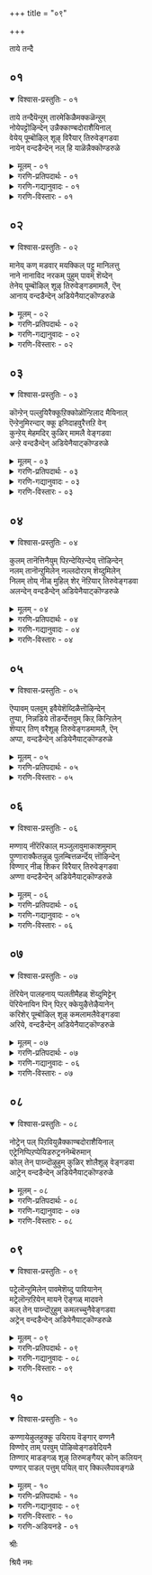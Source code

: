+++
title = "०९"

+++

ताये तन्दै

## ०१

<details open><summary>विश्वास-प्रस्तुतिः - ०१</summary>

ताये तन्दैयॆन्ऱुम् तारमेकिळैमक्कळॆन्ऱुम्  
नोयेपट्टॊऴिन्देन् उन्नैक्काण्बदोराशैयिनाल्  
वेयेय् पूम्बॊऴिल् शूऴ् विरैयार् तिरुवेङ्गडवा  
नायेन् वन्दडैन्देन् नल् हि याळॆन्नैक्कॊण्डरुळे
</details>

<details><summary>मूलम् - ०१</summary>

ताये तन्दैयॆन्ऱुम् तारमेकिळैमक्कळॆन्ऱुम्  
नोयेपट्टॊऴिन्देन् उन्नैक्काण्बदोराशैयिनाल्  
वेयेय् पूम्बॊऴिल् शूऴ् विरैयार् तिरुवेङ्गडवा  
नायेन् वन्दडैन्देन् नल् हि याळॆन्नैक्कॊण्डरुळे
</details>

<details><summary>गरणि-प्रतिपदार्थः - ०१</summary>

ताये=ताये, तन्दै=तन्दॆये, ऎन्ऱुम्=ऎन्तलू, तारमे=हॆण्डतिये, किळै=बन्धुगळे, मक्कळ्=मक्कळे, ऎन्ऱुम्=ऎन्दू, नोये पट्टु=सङ्कटवन्ननुभविसि, ऒऴिन्देन्=कुन्दि होदॆ, उन्नै=निन्नन्नु, काण्बदु=नोडुवुदु ऎम्ब, ओर् आशैयिनाल्=ऒन्दु आशॆयिन्द, वेय् एय्=बिदिरु मॆळॆगळिन्दलू, पू पॊऴिल्=हूदोटगळिन्दलू, शूऴ्=सुत्तुवरिदु, विरै आर्=परिमळदिन्द तुम्बिरुव, तिरुवेङ्गडवा=तिरुवॆङ्कटगिरियल्लि नॆलसिरुववने, नायेन्-नीचनाद नानु, वन्दु=बन्दु, अडैन्देन्=सेरिद्देनॆ, ऎन्नै=नन्नन्नु, नल् हि=कृपॆमाडि, आळ् कॊण्डु=सेवकनन्नागि स्वीकरिसि, अरुळे=अनुग्रहिसु.
</details>

<details><summary>गरणि-गद्यानुवादः - ०१</summary>

तायि,तन्दॆ ऎन्तलू हॆण्डति मक्कळु बन्धुबळग ऎन्तलू बहळवागि सङ्कटवन्ननुभविसि कुन्दि होदॆ. निन्नन्नु काणुवुदॆम्ब ऒन्दु आशॆयिन्द बिदिरु मॆळॆगळिन्दलू हूदोटगळिन्दलू सुत्तुवरिदिरुव परिमळदिन्द तुम्बिरुव तिरुवॆङ्कटगिरियल्लि नॆलसिरुववने, नीचनाद नानु बन्दु सेरिद्देनॆ. कृपॆमाडि नन्नन्नु सेवकन्नागि स्वीकरिसि अनुग्रहिसु.\(१\)
</details>

<details><summary>गरणि-विस्तारः - ०१</summary>

हिन्दिन तिरुमॊऴियल्लि आऴ्वाररु तम्म मनस्सिगॆ उपदेशवित्तरु. तिरुवॆङ्कटगिरियल्लि नॆलसिरुव सर्वेश्वरन बळिसारबेकॆन्दू, अवनन्नु कण्तुम्ब काणबेकॆन्दू अवन कृपॆगॆ पात्रनागबेकॆन्दू मनस्सन्नु ऒत्तायपडिसिदरु. तिरुमलॆय स्वामियन्नु कीर्तिसि हाडिदरु. हीगॆ अवरु तम्म मनस्सन्नु ऒलिसिकॊण्डद्दु. ईग अवरु स्वामिय सन्निधियन्नुसेरिद्दारॆ. अवन सम्मुखदल्लि निन्तु अरिकॆ माडिकॊळ्ळुत्तिद्दारॆ.

आऴ्वाररु हेळुत्तारॆ-” भगवन्त, मनुष्यरल्लि तायि,तन्दॆ हॆण्डति मक्कळु बन्धुबळग हीगॆल्ला सम्बन्धगळन्नु इदुवरॆगॆ बॆळॆसिकॊण्डु होदॆ. अवर नडुवॆ कूडिकॊण्डु, अवर आगुहोगुगगळल्लि सेरिकॊण्डु नन्न सांसारिक जीवनवन्नु हॆच्चिसिकॊण्डॆ. इदरिन्द ननगॆ कष्टगळु हॆच्चिदवु. सङ्कटगळु वॄद्धिगॊण्डवु. अवुगळ बाधॆयन्नु तीव्रवागि अनुभविसिदॆ. क्रूरियादॆ. दारि काय्दॆ. कळ्ळनादॆ. दरोडॆ नडसिदॆ. प्राणिहिंसॆ माडिदॆ. दुष्टनागि, नीच

वृत्तियन्नु हिडिदु, कडुपापियागि इदुवरॆगॆ नन्न बाळन्नु सागिसिदॆ. हेगो निन्न प्रभावदिन्दले ननगॆ निन्न कडॆय मनस्सायितु. नन्न इदुवरॆगिन जीवनदल्लि जुगुप्सॆ तोरिबन्तु. निन्नन्नु हुडुकिकॊण्डु निन्न बळिगॆ बन्दु सेरिद्देनॆ. नानु नीचनु. निर्गतिकनु. अनाथनु. परमपापि. नीनादरो महामहिमनु. कृपासागर. नन्न अपराधगळन्नॆल्ल कडॆगणिसि, कृपॆमाडि नन्नन्नु निन्न सेवकनन्नागि स्वीकरिसि, नन्नन्नु अनुग्रहिसु.
</details>

## ०२

<details open><summary>विश्वास-प्रस्तुतिः - ०२</summary>

मानेय् कण् मडवार् मयक्किल् पट्टु मानिलत्तु  
नाने नानाविद नरकम् पुहुम् पावम् शॆय्देन्  
तेनेय् पूम्बॊऴिल् शूऴ् तिरुवेङ्गडमामलै, ऎन्  
आनाय् वन्दडैन्देन् अडियेनैयाट्कॊण्डरुळे
</details>

<details><summary>मूलम् - ०२</summary>

मानेय् कण् मडवार् मयक्किल् पट्टु मानिलत्तु  
नाने नानाविद नरकम् पुहुम् पावम् शॆय्देन्  
तेनेय् पूम्बॊऴिल् शूऴ् तिरुवेङ्गडमामलै, ऎन्  
आनाय् वन्दडैन्देन् अडियेनैयाट्कॊण्डरुळे
</details>

<details><summary>गरणि-प्रतिपदार्थः - ०२</summary>

मान् एय् कण्=जिङ्कॆगळ कण्णुगळिगॆ समनाद, मडवार्=हॆङ्गसर, मयक्किल् पट्टु=सम्मोहनदल्लि सिक्किबिद्दु, मा निलत्तु=विशालवाद भूमण्डलदल्लि, नाने=नानागिये, नाना विदनरकम् पुहुम्=बगॆबगॆय नरकगळन्नु हॊगिसुवन्थ, पावम्=पापगळन्नु, शॆय्देन्=माडिदॆ, तेन् एय्=दुम्बिगळु सन्धिसुव, पूपॊऴिल् शूऴ्=हूदोटगळिन्द सुत्तुवरिदिरुव, तिरुवेङ्गडम् मा मलै=सुप्रसिद्धवाद तिरुवॆङ्कटगिरियल्लि नॆलसिरुव, ऎन् आनाय्=नन्न अगलिकॆयिल्लदवने, वन्दु अडैन्देन्=बन्दु सेरिद्देनॆ, अडियेनै=पादसेवकनन्नु, आट्कॊण्डु=सेवॆगॆ स्वीकरिसि, अरुळे=अनुग्रहिसु.
</details>

<details><summary>गरणि-गद्यानुवादः - ०२</summary>

जिङ्कॆय कण्णुगळिगॆ समनाद\(कण्णुळ्ळ\) हॆङ्गसर सम्मोहनदल्लि सिक्किबिद्दु विशालवाद ई भूमण्डलदल्लि नानागिये बगॆबगॆय नरकगळन्नु हॊगिसुवन्थ पापगळन्नु माडिदॆ. दुम्बिगळु मुसुरुव हूदोटगळिन्द सुत्तुवरिदिरुव सुप्रसिद्धवाद तिरुवॆङ्कटगिरियल्लि नॆलसिरुव नन्न अगलिकॆयिल्लदवने,बन्दु निन्नन्नु सेरिद्देनॆ. पादसेवकनन्नु सेवॆगॆ स्वीकरिसि अनुग्रहिसु.\(२\)
</details>

<details><summary>गरणि-विस्तारः - ०२</summary>

आऴ्वाररु अरिकॆ माडिकॊळ्ळुत्तारॆ- भगवन्त-जिङ्कॆय कण्णुगळ हागॆ बॊगसॆ कण्णुगळ हॆङ्गसर चञ्चलवाद कुडिगण्णिन नोटदिन्द आकर्षितनादॆ. अवर सम्मोहकवाद बलॆयल्लि सिक्किबिद्दॆ. अवरन्नु ऎडॆबिडदॆ हिम्बालिसिदॆ. ई विशालवाद भूमण्डलदल्लि विधविधवाद नरकगळन्नु हॊगिसुवन्थ पापगळन्नॆल्ल माडिदॆ. हीगॆ, नानु कडुपापियादॆ. निन्निन्द दूरवादॆ. निन्न कृपाकटाक्षदिन्दले नानीग निन्न बळिगॆ बन्दिद्देनॆ. नीनु नन्नल्लिये नॆलसिरतक्कवनु. नन्नन्नु ऎन्दॆन्दिगू अगलदवनु. नन्नन्नु निन्न पादसेवकनन्नागि स्वीकरिसु. नानु निन्नल्लि बहळ विनीतनागि प्रार्थिसुत्तिद्देनॆ. स्वामी, नन्नन्नु अनुग्रहिसु.

आऴ्वाररु भगवन्तनन्नु “आनाय्” ऎन्दु सम्बोधिसिद्दारॆ. “आनाय्”ऎन्दरॆ अमित, असङ्ख्यात, अविनाशि,अगलिकॆयल्लदवनु. ऎन्दॆल्ल आगुत्तदॆ. भगवन्तनिगॆ ई ऎल्ल अर्थगळू सल्लुत्तवॆयल्लवे?
</details>

## ०३

<details open><summary>विश्वास-प्रस्तुतिः - ०३</summary>

कॊन्ऱेन् पल्लुयिरैक्कूऱिक्कोळॊन्ऱिलाद मैयिनाल्  
ऎन्ऱेनुमिरन्दार् क्कू इनिदाहवुरैत्तऱि वेन्  
कुन्ऱेय् मेहमदिर् कुळिर् मामलै वेङ्गडवा  
अन्ऱे वन्दडैन्देन् अडियेनैयाट्कॊण्डरुळे
</details>

<details><summary>मूलम् - ०३</summary>

कॊन्ऱेन् पल्लुयिरैक्कूऱिक्कोळॊन्ऱिलाद मैयिनाल्  
ऎन्ऱेनुमिरन्दार् क्कू इनिदाहवुरैत्तऱि वेन्  
कुन्ऱेय् मेहमदिर् कुळिर् मामलै वेङ्गडवा  
अन्ऱे वन्दडैन्देन् अडियेनैयाट्कॊण्डरुळे
</details>

<details><summary>गरणि-प्रतिपदार्थः - ०३</summary>

कॊन्ऱेन्=कॊन्दिद्देनॆ, पल्=अनेक, उयिरै=प्राणिगळन्नु, कुऱक्कोळ्=उदात्त लक्ष्यवु, ऒन्ऱु=ऒन्दू, इलादमैयिनाल्=इल्लदॆ इरुवुदरिन्द, ऎन्ऱेनुम्=ऒन्दु सलवादरू, इरन्दार् क्कू=याचिसिदवरिगॆ, इनिदाह-हितवागि, उरैत्तु=हेळि, अऱिवेन्=अरियॆनु, कुन्ऱु=पर्वतक्कॆ, एय्=समनाद, मेहम्=मेघगळु, अदिर्=घर्जिसुव, कुळिर्=तम्पाद, मामलै=सुन्दरवाद पर्वतवाद, वेङ्गडवा=वॆङ्कटाचलपतिये, अन्ऱे=अन्दे\(हिन्दॆये\), वन्दु=बन्दु, अडैन्देन्=सेरिद्देनॆ, अडियेनै=पादसेवकनाद नन्नन्नु,आळ् कॊण्डु=सेवॆगॆ स्वीकरिसि, अरुळे-अनुग्रहिसु.
</details>

<details><summary>गरणि-गद्यानुवादः - ०३</summary>

अनेक प्राणिगळन्नु कॊन्दिद्देनॆ. उदात्त लक्ष्यवॊन्दू इल्लदॆ इरुवुदरिन्द ऒन्दु सलवादरू याचिसिदवरिगॆ हितवाद उत्तरवन्नु हेळि अरियॆनु. पर्वतक्कॆ समनाद मेघगळु घर्जिसुव, तम्पाद, सुन्दरवाद पर्वतदल्लि नॆलसिरुव वॆङ्कटाचलपतिये, अन्दे\(हिन्दॆये\) बन्दु निन्नन्नु सेरिद्देनॆ. पादसेवकनाद नन्नन्नु सेवॆगॆ स्वीकरिसि, अनुग्रहिसु.\(३\)
</details>

<details><summary>गरणि-विस्तारः - ०३</summary>

मनुष्यनु जीवनदल्लि साधिसबेकाद ध्येयगळन्नु “पुरुषार्थ”ऎन्नुत्तारॆ. पुरुषार्थगळु नाल्कु. अवुगळल्लि मॊदलु मूरु मनुष्यन इहलोकद बाळ्वॆगॆ अनुकूलवागुवन्थवु. इहजीवनदल्लि मनुष्यनु तनगागिये नडसबेकादवु “अर्थ” मत्तु “काम”ऎम्ब पुरुषार्थगळु. तन्न सुखसन्तोषगळिगागिये नडसुवुवु इवु. इहलोकदल्लि बाळुत्तिरुवागलू परहितवन्नु गमनदल्लिट्टुकॊण्डु नडसुवुदु “धर्म” ऎम्ब पुरुषार्थ. मनुष्यनु स्वार्थियागबारदॆन्दू, तन्न हागॆये ईलोकदल्लि बाळुव मानव कुलक्कॆ तन्न कैयल्लाद ऒत्तासॆयन्नु माडबेकॆम्बुदन्नु तिळिसुवुदे ई पुरुषार्थ. परहित साधनॆयिन्द मनुष्यन सुखसन्तोषगळु हॆच्चुवुवु. अल्लदॆ, अवनिगॆ पुण्यवन्नु गळिसिकॊडुवुवु. आद्दरिन्दले “धर्म”ऎम्बुदक्कॆ प्रथम पुरुषार्थ ऎम्ब आद्यतॆयन्नु कॊट्टिरुवुदु. मनुष्यनु तानु गळिसिद्दन्नु, तन्नल्लिरुवुदन्नु इतररॊडनॆ हञ्चिकॊण्डु \(इतररिगॆ कॊट्टु\)तानु उण्णबेकॆम्बुदे अल्लवे ऒन्दु उदात्तवाद ध्येय?

मनुष्यन अन्तिम पुरुषार्थवे “मोक्ष”ऎम्बुदु. मनुष्यनु तन्न इहलोकद जीवनदल्लि ऒळ्ळॆय कॆलसगळन्नु माडि, पुण्यवन्नु गळिसिकॊण्डु, जीवनवन्नु स्वच्छगॊळिसिकॊण्डु, भगवन्तन सान्निध्यवन्नु पडॆयुवुदक्कॆ माडबेकाद्दॆल्लवन्नू माडुत्ता, साधिसिकॊळ्ळुवुदे मोक्ष.

इदे बाळिन अन्तिमगुरि. आऴ्वाररु ई ध्येय साधनॆयल्लि एनुमाडिदरु ऎम्बुदन्नु अवरु ई पाशुरदल्लि हेळुत्तिद्दारॆ.

आऴ्वाररु भगवन्तनल्लि अरिकॆ माडिकॊळ्ळुत्तिद्दारॆ- भगवन्त, जीवन उत्तम लक्ष्यगळल्लि ऒन्दन्नू नानुतिळिदुकॊळ्ळलिल्ल. ऒळ्ळॆय कॆलसगळन्नु माडलिल्ल. याचिसिदवरिगॆ ऒन्दु ऒळ्ळॆय मातन्नादरू आडलिल्ल. लॆक्कविल्लदष्टु प्राणिगळन्नु कॊन्दॆ. अदेनु सुयोगवो नन्न मेलॆ निन्न कटाक्षवायितु. अन्दे, आ क्षणवे नानु निन्नल्लि शरणादॆ. आ क्षणवे नन्न मनस्सु निन्नल्लि कीलिसितु. प्रकृतिय रम्यवाद बॆट्टदल्लि नॆलसिरुव वॆङ्कटाचलपतिये, ईग नानु बन्दु निन्नन्नु सेरिद्देनॆ. निन्न पादसेवकनन्नागि नन्नन्नु स्वीकरिसि अनुग्रहिसु.

मॊदल पुरुषार्थद ऒन्दु कर्तव्यवाद “दान”वन्नु नीडुवुदु हागिरलि. “देहि”ऎन्दु बन्द आर्तनिगॆ ऒन्दु ऒळ्ळॆय मातन्नू हेळलिल्लवन्तॆ\!
</details>

## ०४

<details open><summary>विश्वास-प्रस्तुतिः - ०४</summary>

कुलम् तानॆत्तिनैयुम् पिऱन्देयिऱन्देय् त्तॊऴिन्देन्  
नलम् तानॊन्ऱुमिलेन् नल्लदोरऱम् शॆय्दुमिलेन्  
निलम् तोय् नीळ् मुहिल् शेर् नॆऱियार् तिरुवेङ्गडवा  
अलन्देन् वन्दडैन्देन् अडियेनैयाट्कॊण्डरुळे
</details>

<details><summary>मूलम् - ०४</summary>

कुलम् तानॆत्तिनैयुम् पिऱन्देयिऱन्देय् त्तॊऴिन्देन्  
नलम् तानॊन्ऱुमिलेन् नल्लदोरऱम् शॆय्दुमिलेन्  
निलम् तोय् नीळ् मुहिल् शेर् नॆऱियार् तिरुवेङ्गडवा  
अलन्देन् वन्दडैन्देन् अडियेनैयाट्कॊण्डरुळे
</details>

<details><summary>गरणि-प्रतिपदार्थः - ०४</summary>

कुलम् तान्=कुलवॆम्बुदन्नु, ऎत्तिनैयुम्=ऎष्टॆष्टन्नो, पिऱन्देन्=हुट्टिदॆ, इऱन्देन्=मडिदॆ, ऎय् त्तु=बेसत्तु, ऒऴिन्देन्=हाळादॆ, नलम् तान्=ऒळ्ळॆयदॆम्बुदु, ऒन्ऱुम्=स्वल्पवू\(ऒन्दादरू\), इलेन्=इल्लदवनागिद्देनॆ, नल्लदु=ऒळ्ळ्यॆअदाद, ओर्=ऒन्दु, अऱम्=धर्मवन्नागलि, शॆय्दुम् इलेन्=नानु माडियू इल्ल, निलम्=नॆलवन्नु, तोय्=नॆनॆसुव, नीळ् मुहिल्=विस्तारवाद\(दॊड्ड\) मुगिलु, शेर्=तिरुगाडुवन्थ, नॆऱि=ऒळ्ळॆय मार्गगळिन्द, आर्=तुम्बिद, तिरुवेङ्गडवा=तिरुवॆङ्कटगिरियल्लि नॆलसिरुववने, अलन्देन्=सङ्कटपट्टॆ, वन्दु=बन्दु, अडैन्देन्=सेरिद्देनॆ, अडियेनै=पादसेवकनाद नन्नन्नु,आळ् कॊण्डु=सेवॆगॆ स्वीकरिसि, अरुळे-अनुग्रहिसु.
</details>

<details><summary>गरणि-गद्यानुवादः - ०४</summary>

ऎष्टॆष्टो कुलगळल्लि हुट्टिदॆ, मडिदॆ,बेसत्तॆ, हाळादॆ. ऒळ्ळॆयदु ऎम्बुदन्नु स्वल्पवादरू इल्लदवनागिद्देनॆ. ऒळ्ळॆय धर्मवन्नु ऒन्दन्नादरू नानु माडिदवनल्ल. भूमियन्नु तॊयिसुव दॊड्ड मुगिलु तिरुगाडुवन्थ ऒळ्ळॆय मार्गगळिन्द तुम्बिरुव तिरुवॆङ्कटगिरियल्लि नॆलसिरुववने, नानु बहळ सङ्कटपट्टिद्देनॆ. ईग बन्दु निन्न बळिसेरिद्देनॆ. पादसेवकनाद नन्नन्नु निन्न सेवॆगॆ स्वीकरिसि, अनुग्रहिसु.\(४\)
</details>

<details><summary>गरणि-विस्तारः - ०४</summary>

कर्मवशदिन्द आत्मनु देहसम्बन्धवन्नु पडॆयुवुदु. इन्द्रियगळिगॆ वशनागि, विकारगॊण्डु पापगळन्नाचरिसि, हुट्टुसावुगळ सुळियल्लि सिक्किबीळुवुदु. लॆक्कविल्लदष्टु जन्मगळन्नॆत्तुवुदु. ऒन्दॊन्दरल्लियू पापगळन्नु

माडुवुदु, हीगॆ, मितियिल्लद कष्ट,दुःख,सङ्कटगळिगॆ ऒळगागुवुदु. इदे संसारद तॊळलाट. ई दुःखसागरदिन्द पारागुवुदक्कॆ ऒन्दे मार्ग. भगवन्तनल्लि अनन्यवागि शरणागि. अवनन्नु ऎडॆबिडदॆ भजिसि पूजिसुवुदु. अवन कृपाश्रयक्कागि हातॊरॆयुवुदु. अवन अनुग्रहक्कॆ पात्रनादनॆन्दरॆ, मनुष्यनिगॆ पुनर्जन्मद सङ्कोलॆयु कडिदुहोगुवुदु. अवनु अमरनागि भगवन्तन नित्यकिङ्करनागुवनु.

आऴ्वाररु भगवन्तनल्लि अरिकॆ माडिकॊळ्ळुत्तिद्दारॆ- भगवन्त, ननगॆ जन्मगळु ऎष्टॆष्ट्ओ कळॆदुहोदवु. आ जन्मगळल्लि ऎष्टॆष्टो कुलगळु कळॆदवु. हुट्टिद बळिक सावु;मत्तॆ इन्नॊन्दु हुट्टु, मत्तॆ सावु. हीगॆ लॆक्कविल्लदष्टु हुट्टुसावुगळु आगिहोदवु. आ हुट्टुसावुगळ नडुवण इहलोकद जीवनदल्लि हेळतीरदष्टु कष्टगळु, दुःखगळु, सङ्कटगळु ऒदगिबन्दवु. ऒन्दॊन्दु जीवनदल्लू नानारीतिय कष्टगळन्नु दुःखगळन्नु सङ्कटगळन्नु अनुभविसि अनुभविसि बळलि बसवळिदु बेसत्तॆ. इष्टु जन्मगळन्नु ऎत्तिदॆनल्ल-अवुगळल्लि ऒन्दरल्लादरू “ऒळ्ळॆयदु”ऎम्बुदिल्ल. स्वल्पवादरू धर्मसम्मतवाद, नीतिपूर्णवाद ऒळ्ळॆयदॆम्ब कॆलसवन्नु माडलिल्ल. स्वार्थपूर्णवाद, क्रूरतनदिन्द कूडिद, दुष्तजीवन नन्नदु\!

भगवन्त, दॊड्डदॊड्ड कार्मुगिलुगळु नीरन्नु तुम्बिकॊण्डु बन्दु तिरुवॆङ्कटगिरिय मेलॆ मळॆयन्नु सुरिसुत्ता धाराळवागि सञ्चरिसुत्ता उत्तमवाद दारियन्नु माडिकॊट्टिवॆ. अवुगळ निर्मल सेवॆयन्नु स्वीकरिसुत्ता अल्लि नॆलसिद्दी. पुनर्जन्मगळ काटदिन्द बहळ सङ्कटपट्टु आयासगॊण्डिरुव नानु, निन्न दयॆयिन्द निन्नन्नु बन्दु सेरिद्देनॆ. नन्नन्नू निन्न सेवॆगॆ स्वीकरिसि, अनुग्रहिसु.
</details>

## ०५

<details open><summary>विश्वास-प्रस्तुतिः - ०५</summary>

ऎप्पावम् पलवुम् इवैयेशॆय्दिळैत्तॊऴिन्देन्  
तुप्पा, निन्नडिये तॊडर्न्देत्तवुम् किऱ् किन्ऱिलेन्  
शॆप्पार् तिण् वरैशूऴ् तिरुवेङ्गडमामलै, ऎन्  
अप्पा, वन्दडैन्देन् अडियेनैयाट्कॊण्डरुळे
</details>

<details><summary>मूलम् - ०५</summary>

ऎप्पावम् पलवुम् इवैयेशॆय्दिळैत्तॊऴिन्देन्  
तुप्पा, निन्नडिये तॊडर्न्देत्तवुम् किऱ् किन्ऱिलेन्  
शॆप्पार् तिण् वरैशूऴ् तिरुवेङ्गडमामलै, ऎन्  
अप्पा, वन्दडैन्देन् अडियेनैयाट्कॊण्डरुळे
</details>

<details><summary>गरणि-प्रतिपदार्थः - ०५</summary>

ऎप्पावम् पलवुम् इवैये=याव यावुदो रीतिय हलवारु पापगळन्ने, शॆय्दु=माडि, इळैत्तु=बसवळिदु, ऒऴन्देन्=हाळादॆ, तुप्पा=सर्वशक्तने, निन्नडिये=निन्न पादगळन्ने, तॊडर्न्दु=हुडुकुत्ता, एत्तवुम्=स्तुतिसुत्ता, किऱ् किन्ऱिलेन्=बलहीननागिद्देनॆ,शॆप्पु=मातिनिन्द, आर्=तुम्बिरुव, तिण्=बलवाद, वरै=बॆट्टगळिन्द, शूऴ्=सुत्तुवरिदिरुव, तिरुवेङ्गडम् मा मलै=तिरुवॆङ्कटगिरियॆम्ब महापर्वतदल्लि नॆलसिरुव, ऎन् अप्पा=नन्न तन्दॆये, वन्दु=बन्दु, अडैन्देन्=सेरिद्देनॆ, अडियेनै=पादसेवकनाद नन्नन्नु,आळ् कॊण्डु=सेवॆगॆ स्वीकरिसि, अरुळे-अनुग्रहिसु.
</details>

<details><summary>गरणि-विस्तारः - ०५</summary>

यावयावुदो हलवारु पापगळन्नु माडि बसवळिदु हाळादॆ. सर्वशक्तने

निन्नडिगळन्नु हुडुकुत्ता स्तुतिसुत्ता शक्तियिल्लदवनादॆ. मातिनिन्द तुम्बिरुव बलवाद बॆट्टगळिन्द सुत्तुवरिदिरुव तिरुवॆङ्कटगिरि ऎम्ब महापर्वतदल्लि नॆलसिरुव नन्न तन्दॆये, बन्दु सेरिद्देनॆ. निन्न सेवॆगॆ नन्नन्नु स्वीकरिसि, अनुग्रहिसु.\(५\)

ई पाशुरदल्लि आऴ्वाररु भगवन्तनन्नु “सर्वशक्तने”ऎन्दू “नन्न तन्दॆये”ऎन्दू सम्बोधिसिद्दारॆ. महापापियागि अवरु भगवन्तन अडिगळन्नु आश्रयिसुत्तिद्दारॆ. आश्रयिसिद भक्तन सङ्कटगळन्नु नीगुसुवुदक्कू, अवन पापगळन्नॆल्ला ध्वंस माडुवुदक्कू अवनॊब्बने समर्थ. भक्तन पापगळन्नु हरिसि, अवनन्नु परिशुद्धगॊळिसि, पुनर्जन्मविल्लदन्तॆ अनुग्रहिसुव सामर्थ्य अवनॊब्बनदे. आद्दरिन्दले भगवन्तनु सर्वशक्त\! अवनु वात्सल्यजलधि”. भक्तनु ऎष्टे पापियादरू ऎष्टे दुष्टनादरू, अवनन्नु पुत्रवात्सल्यदिन्द उद्धरिसि अवनिगॆ अमरत्ववन्नु करिणिसुवनु. आद्दरिन्दले भगवन्तनन्नु “नन्न तन्दॆये”ऎन्दिरुवुदु.
</details>

## ०६

<details open><summary>विश्वास-प्रस्तुतिः - ०६</summary>

मण्णाय् नीरॆरिकाल् मञ्जुलावुमाकाशमुमाम्  
पुण्णाराक्कैतन्नुळ् पुलम्बित्तळर्न्दॆय् त्तॊऴिन्देन्  
विण्णार् नीळ् शिकर विरैयार् तिरुवेङ्गडवा  
अण्णा वन्दडैन्देन् अडियेनैयाट्कॊण्डरुळे
</details>

<details><summary>मूलम् - ०६</summary>

मण्णाय् नीरॆरिकाल् मञ्जुलावुमाकाशमुमाम्  
पुण्णाराक्कैतन्नुळ् पुलम्बित्तळर्न्दॆय् त्तॊऴिन्देन्  
विण्णार् नीळ् शिकर विरैयार् तिरुवेङ्गडवा  
अण्णा वन्दडैन्देन् अडियेनैयाट्कॊण्डरुळे
</details>

<details><summary>गरणि-प्रतिपदार्थः - ०६</summary>

मण् आय्=मण्णू आगि, नीर् ऎरि काल्=नीरु,अग्नि.वायु\(आगि\) मञ्जु उलावुम्=मोडगळु विहरिसुव,आकाशमुम्=आकाशवू आगि, आम्=\(ऎल्लवू सेरि\) आगिरुव, पुण्=हुण्णुगळिन्द तुम्बिरुव, आक्कै तन्नुळ्=शरीरदल्लि, पुलम्बि=हलुबि, तळर्न्दु=शक्तिगुन्दि, ऎय् त्तु=सङ्कटपट्टु, ऒऴिन्देन्=हाळादॆ, विण्=आकाशवन्नु, आर्=आवरिसिद, नीळ्=ऎत्तरवाद, शिकरम्=शिखरवन्नुळ्ळ, विरै आर्=परिमळ तुम्बिरुव, तिरुवेङ्गडवा=तिरुवॆङ्कटगिरियल्लि नॆलसिरुववने, अण्णा=स्वामिये, वन्दु=बन्दु, अडैन्देन्=सेरिद्देनॆ, अडियेनै=पादसेवकनाद नन्नन्नु,आळ् कॊण्डु=सेवॆगॆ स्वीकरिसि, अरुळे-अनुग्रहिसु.
</details>

<details><summary>गरणि-गद्यानुवादः - ०५</summary>

मण्णु,नीरु,अग्नि,वायु मत्तु मोडगळु विहरिसुव अकाश. इवॆल्लवू आगिरुव हुण्णुगळिन्द तुम्बिरुव देहदल्लि\(बिद्दु\) हलुबि गोळाडि बलगुन्दि, सङ्कटपट्टु हाळादॆ. आकाशवन्नु मुट्टुवन्थ ऎत्तरवाद शिखरवन्नुळ्ळ परिमळतुम्बिरुव तिरुवॆङ्कटगिरियल्लि नॆलसिरुववने, स्वामिये, बन्दु सेरिद्देनॆ. पादसेवकनन्नु सेवॆगॆ कैगॊण्डु अनुग्रहिसु.\(६\)
</details>

<details><summary>गरणि-विस्तारः - ०६</summary>

नॆल,नीरु,गाळि,बॆङ्कि,बानु- इवु पञ्चभूतगळु. पञ्चभूतगळिन्द आदद्दु देह. कर्मवशदिन्द आत्मनु देहदल्लि सेरिकॊण्डु, बन्धनक्कॊळगागि अल्लि देहसम्बन्धवाद बाधॆगळन्नॆल्ला तन्नदॆम्बन्तॆ अनुभविसुत्ता, हलुबुत्ता, गोळाडुत्ता, अशक्तनागि, असहायकनागि सङ्कटपट्टु नरळुत्तानॆ. देहसम्बन्धविरुववरॆगॆ ऎल्ल दैहिक सङ्कटगळन्नू अनुभविसबेकादद्दे. ई

सङ्कटदिन्द पारागलेबेकु.भगवन्तन आश्रयक्कागि यत्निसि, भगवन्तन पादसेवॆय अनुग्रहवन्नु पडॆयुवुदरिन्द मनुष्यनु कृतकृत्यनागुत्तानॆ. ऎल्ल बगॆय सङ्कटगळिन्दलू मुक्तनागुत्तानॆ. आऴ्वाररु भगवन्तनल्लि बेडुवुदू इदन्ने.
</details>

## ०७

<details open><summary>विश्वास-प्रस्तुतिः - ०७</summary>

तॆरियेन् पालहनाय् प्पलतीमैहळ् शॆय्दुमिट्टेन्  
पॆरियेनायिन पिन् पिऱर् क्केयुऴैत्तेऴैयानेन्  
करिशेर् पूम्बॊऴिल् शूऴ् कमलामलैवेङ्गडवा  
अरिये, वन्दडैन्देन् अडियेनैयाट्कॊण्डरुळे
</details>

<details><summary>मूलम् - ०७</summary>

तॆरियेन् पालहनाय् प्पलतीमैहळ् शॆय्दुमिट्टेन्  
पॆरियेनायिन पिन् पिऱर् क्केयुऴैत्तेऴैयानेन्  
करिशेर् पूम्बॊऴिल् शूऴ् कमलामलैवेङ्गडवा  
अरिये, वन्दडैन्देन् अडियेनैयाट्कॊण्डरुळे
</details>

<details><summary>गरणि-प्रतिपदार्थः - ०७</summary>

पालहन् आय्=चिक्कवयस्सिनल्लि, तॆरियेन्=तिळिविल्लदवनु नानु, पल=अनेक, तीमैहळ्=कॆट्टकॆलसगळनु, शॆय्दुम् इट्टेन्=माडि मुगिसिदॆ, पॆरियेन् आयिन पिन्=दॊड्डवनाद बळिक, पिऱर् क्के=बेरॆयवरिगॆ, उऴैत्तेन्=ऊळिग माडिदॆ, एऴै=दरिद्रनु, आनेन्=आदॆ, करिशेर्=आनॆगळु कूडिवासिसुव\(सेरिरुव\), पूपॊऴिल्=हूतोटगळिन्द, शूऴ्=सुत्तुवरिद, कनम् मामलै=दॊड्डदाद सुन्दरवाद बॆट्टवाद, तिरुवेङ्गडवा=तिरुवॆङ्कटगिरियल्लि नॆलसिरुववने, अरिये=हरिये, वन्दु=बन्दु, अडैन्देन्=सेरिद्देनॆ, अडियेनै=पादसेवकनाद नन्नन्नु,आळ् कॊण्डु=सेवॆगॆ स्वीकरिसि, अरुळे-अनुग्रहिसु.
</details>

<details><summary>गरणि-गद्यानुवादः - ०६</summary>

चिक्कवयस्सिनल्लि तिळिविल्लदवनागि नानु नाना कॆट्टकॆलसगळन्नु माडिमुगिसिदॆ. दॊड्डवनाद बळिक बेरॆयवरिगॆ ऊळिग नडसिदॆ. दरिद्रनादॆ. आनॆगळु सेरुवन्थ हूदोटगळिन्द सुत्तुवरिद बलुदॊड्ड सुन्दरवाद तिरुवॆङ्कटगिरियल्लि नॆलसिरुववने, हरिये बन्दु सेरिद्देनॆ. पादसेवकनाद नन्नन्नु निन्न सेवॆगॆ स्वीकरिसि अनुग्रहिसु.\(७\)
</details>

<details><summary>गरणि-विस्तारः - ०७</summary>

सत्यस्वरूपनाद भगवन्तनल्लि सत्यवन्नु मरॆमाचुवुदक्कॆ आदीते? आऴ्वाररु तम्म इदुवरॆगिन जीवनवॆन्थाद्दु ऎम्बुदन्नु भगवन्तनल्लि यथावत्तागि अरिकॆमाडिकॊळ्ळुत्तिद्दारॆ-

आऴ्वाररु हेळुत्तारॆ- भगवन्त, नानु चिक्कवयस्सिनल्लि स्वल्पवू बुद्धियिल्लदवनागिद्दॆ. प्रबलवाद इन्द्रियगळिगॆ आळागिबिट्टॆ. अवुगळन्नु अनुसरिसि नानाबगॆय कॆट्टकॆलसगळन्नु माडिदॆ. दुष्टनू दुर्मार्गियू आदॆ. ऒळ्ळॆयदु कॆट्टद्दु ऎम्बुदर विवेचनॆयिल्लदे नन्न दुर्नडतॆगॆ कारण. इन्नु दॊड्डवनाद बळिक नानु परिपूर्णवागि विषयासक्तनादॆ. इतररिगॆ ऊळिगदवनादॆ. अवरन्नु तणिसुवुदे नन्न मुख्यकॆलसवायितु. अदक्कागि दुडिदुदुडिदु बेसत्तॆ. दैहिकवागियू मानसिकवागियू नानु दरिद्रनादॆ.

निर्गतिकनादॆ. निन्न वात्सल्यद, निन्न कारुण्यद, निन्न औदार्यद विषयवन्नु तिळियलु ननगॆ अवकाशवे बरलिल्ल. इदु नन्न इदुवरॆगिन जीवन. हेगो निन्न कृपाकटाक्ष नन्न मेलॆ उण्टायितु. अदर बलदिन्द नानु ईग नीनु नॆलसिरुव दिव्यसुन्दरवाद तिरुवॆङ्कटगिरियन्नु बन्दु सेरिद्देनॆ. हरिये, निन्न सेवॆगॆ नन्नन्नु ऒप्पि, स्वीकरिसि, अनुग्रहिसु.

“आनॆगळु सेरुवन्थ, तिरुवॆङ्कटगिरि इत्यादि”- ऒप्पुवन्थ विवरणॆगळिगॆ योग्यवागिरुव वर्णनॆ इदु ऎन्निसुत्तदॆ.अदु दॊड्डबॆट्ट. अदर सुत्तलू बॆट्टगळु,कणिवॆगळु. अल्लॆल्ला ऒत्तागि बॆळॆदिरुव रम्यवाद काडु. आद्दरिन्द आनॆगळु सेरुवुदक्कू वासिसुवुदक्कू ऎष्टु ऒळ्ळॆय स्थळ\!

आऴ्वाररु तिरुवॆङ्कटगिरियल्लि नॆलसिरुव स्वामियन्नु “हरिये”ऎन्दिद्दारॆ. तम्म हागॆये कष्टक्कॆसिक्किबिद्द आनॆयॊन्दु “स्वामी, कापाडु”ऎन्दु भगवन्तनल्लि शरणु हॊक्काग अदन्नु कापाडलु बन्द “श्रीहरि”य नॆनपो? अथवा आनॆगळिरुव काडिनल्लि “हरि”ऎन्दरॆ सिंहगळू इरबेकल्ला ऎन्दो? अथवा सर्वव्यापियाद “हरि”गॆ ऎल्लवू रम्यवे\! अवनु भक्तरिगॆ आश्रयनागि इरतक्कवनल्लवे?
</details>

## ०८

<details open><summary>विश्वास-प्रस्तुतिः - ०८</summary>

नोट्रेन् पल् पिऱवियुन्नैक्काण्बदोराशैयिनाल्  
एट्रेनिप्पिऱप्पेयिडरुट्रननॆम्बॆरुमान्  
कोल् तेन् पाय्न्दॊऴुहुम् कुळिर् शोलैशूऴ् वेङ्गडवा  
आट्रेन् वन्दडैन्देन् अडियेनैयाट्कॊण्डरुळे
</details>

<details><summary>मूलम् - ०८</summary>

नोट्रेन् पल् पिऱवियुन्नैक्काण्बदोराशैयिनाल्  
एट्रेनिप्पिऱप्पेयिडरुट्रननॆम्बॆरुमान्  
कोल् तेन् पाय्न्दॊऴुहुम् कुळिर् शोलैशूऴ् वेङ्गडवा  
आट्रेन् वन्दडैन्देन् अडियेनैयाट्कॊण्डरुळे
</details>

<details><summary>गरणि-प्रतिपदार्थः - ०८</summary>

नोट्रेन्=व्रतवन्नु हिडिदॆनु, पल् पिऱवि=अनेक जन्मगळल्लि, उन्नै=निन्नन्नु, काण्बदु=काणुवुदु ऎम्ब, ओर् आशैयिनाल्=ऒन्दु आशॆयिन्द, एट्रेन्=\(अनुकूलवन्नु\)पडॆदॆनु, इप्पिऱप्पे=ई जन्मदल्लिये, इडर् उट्रवन्=अतिशयवागि सङ्कटपडुत्तिद्देनॆ, ऎम्बॆरुमान्=नम्म स्वामिये, कोल्=मरगळ कॊम्बॆगळिन्द, तेन्=जेनु, पाय्न्दु=हरिदु, ऒऴुहुम्=स्रविसुव, कुळिर्=तम्पाद, शोलै=तोपुगळिन्द, शूऴ्=सुत्तुवरिदिरुव, वेङ्गडवा=वॆङ्कटाचलवासिये, आट्रेन्=सहिसिकॊण्डिद्देनॆ, वन्दु=बन्दु, अडैन्देन्=सेरिद्देनॆ, अडियेनै=पादसेवकनाद नन्नन्नु,आळ् कॊण्डु=सेवॆगॆ स्वीकरिसि, अरुळे-अनुग्रहिसु.
</details>

<details><summary>गरणि-गद्यानुवादः - ०७</summary>

नम्म स्वामिये, वॆङ्कटाचलवासिये, निन्नन्नु काणुवुदु ऎम्ब ऒन्दु आशॆयिन्द हलवारु जन्मगळिन्दले व्रतवन्नु हिडिदॆनु. आ अनुकूलवन्नु ई जन्मदल्लिये पडॆदॆनु. अतिशयवाद सङ्कटवन्नु सहिसिकॊण्डु बन्दु निन्नन्नु सेरिद्देनॆ. मरगळ कॊम्बॆगळिन्द हरिदुबरुव जेनिनिन्द कूडिरुव तम्पाद तोपुगळिन्द सुत्तुवरिदिरुव वॆङ्कटाचलपतिये, निन्न पादसेवॆगॆ नन्नन्नु अङ्गीकरिसि निन्न पादसेवकनाद नन्नन्नु अनुग्रहिसु.\(८\)
</details>

<details><summary>गरणि-विस्तारः - ०८</summary>

“भगवन्तनन्नु काणबेकु” ऎम्बुदु जीवनिगॆ अवन मॊदल हुट्टिनिन्दले

बन्द बाध्यतॆ. अदन्नु जीवनु ऒन्दु व्रतवन्नागि हिडिदु साधिसिकॊळ्ळबेकु. अदेनु सुलभवादद्दॆन्दल्ल. अदन्नु साधिसिकॊळ्ळुवुदक्कॆ अदॆष्टु जन्मगळन्नु अवनु ऎत्तबेको? ऒन्दॊन्दु जन्मदल्लू अवनु कर्मवशनागि पुण्यपापगळन्नु माडुत्तले इरुत्तानॆ. इवुगळ फलवागि मरुजन्मगळु बरुत्तले इरुत्तवॆ. आदरॆ, मूलध्येयवाद भगवन्तनन्नु काणुवुदु ऎम्बुदन्नु जीवनु बिट्टुकॊडुवुदिल्ल. अनेकानेक जन्मगळन्नु पडॆदु, अवुगळल्लि ऒन्दॊन्दर कष्ट,सङ्कट,दुःखगळन्नु अनुभविसुत्ता बरुवाग, जीवनु हदगॊळ्ळुत्तानॆ. यावुदो ऒन्दु जन्मदल्लि भगवन्तन कृपाकटाक्षवुण्टागुवुदु. अदु निश्चयवागि ऒदगिबरुवुदु. अदु नडॆयितॆन्दरॆ, जीवनिगॆ भगवन्तनन्नू काणलेबेकॆम्ब हम्बल अतिशयवागुवुदु. अवनु आ दिसॆयल्ले कॆलस माडतॊडगुवनु. जन्मजन्मगळ सङ्कटगळन्नॆल्ला सहिसिकॊण्डु अदन्नु अवनु साधिसिकॊळ्ळुवनु.

आऴ्वाररिगॆ नडॆदद्दू हागॆये. अवरे हेळिकॊळ्ळुवन्तॆ अवरु पडॆद हिन्दिन जन्मगळॆष्टो? ई जन्मदल्लू अवरेनु अन्थ सत्कर्मिगळागिरलिल्ल\! आदरॆ, भाग्यविशेषदिन्द अवर पुण्यपरिपाकदिन्द अवरिगॆ भगवन्तन कृपॆयुण्टायितु. भगवन्तनन्नु अवरु “काणु”वन्तायितु\!

मॊदल हन्तवन्नु सेरिदबळिक, अल्लिये निन्तुबिडबहुदे? अदर मुन्दिन हन्तक्कॆ लक्ष्यवन्नु एरिसबेडवे? आऴ्वाररु ईग भगवन्तन पादसेवॆयन्नु अवर मुन्दिन गुरियन्नागि माडिकॊण्डिद्दारॆ. अदनु तमगॆ अनुग्रहिसबेकॆन्दु भगवन्तनल्लि बेडिकॊळ्ळुत्तिद्दारॆ. अदु दॊरकितॆन्दरॆ अवरु नित्यसुखिगळे\!
</details>

## ०९

<details open><summary>विश्वास-प्रस्तुतिः - ०९</summary>

पट्रेलॊन्ऱुमिलेन् पावमेशॆय्दु पावियानेन्  
मट्रेलॊन्ऱऱियेन् मायने ऎङ्गळ् मादवने  
कल् तेन् पाय्न्दॊऱुहुम् कमलच्चुनैवेङ्गडवा  
अट्रेन् वन्दडैन्देन् अडियेनैयाट्कॊण्डरुळे
</details>

<details><summary>मूलम् - ०९</summary>

पट्रेलॊन्ऱुमिलेन् पावमेशॆय्दु पावियानेन्  
मट्रेलॊन्ऱऱियेन् मायने ऎङ्गळ् मादवने  
कल् तेन् पाय्न्दॊऱुहुम् कमलच्चुनैवेङ्गडवा  
अट्रेन् वन्दडैन्देन् अडियेनैयाट्कॊण्डरुळे
</details>

<details><summary>गरणि-प्रतिपदार्थः - ०९</summary>

पट्रेल्=आश्रयवन्नु, ऒन्ऱुम्=यवॊन्दन्नू, इलेन्=इल्लदवनागिद्देनॆ, पावमे शॆय्दु=पापकार्यगळन्ने माडि, पावि आनेन्=पापि आगिद्देनॆ, मट्रेल्=बेरॆयदन्नु, ऒन्ऱु=यावॊन्दन्नू, अऱियेन्=अरियॆनु, मायने=आश्चर्यकारिये, ऎङ्गळ् मादवने=नम्म श्रीदेविय पतिये, कल् तेन्=बॆट्टद जेनु, पाय्न्दु=हरिदु, ऒऴुहुम्=स्रविसुव, कमलम् शुनै=कमलद पुष्करिणिगळ, वेङ्गडवा=वॆङ्कटगिरियल्लि वासिसुववने, अट्रेन्=एनू इल्लदवनादॆ, वन्दु=बन्दु, अडैन्देन्=सेरिद्देनॆ, अडियेनै=पादसेवकनाद नन्नन्नु,आळ् कॊण्डु=सेवॆगॆ स्वीकरिसि, अरुळे-अनुग्रहिसु.
</details>

<details><summary>गरणि-गद्यानुवादः - ०८</summary>

याव आश्रयवन्नू इल्लदवनागिद्देनॆ. पापकार्यगळन्ने माडि पापि आगिद्देनॆ. ननगॆ बेरॆ एनू तिळियदु. आश्चर्यकारिये, नम्म श्रीदेविय पतिये, बॆट्टद जेनु हरिदु सुरियुव कमलद पुष्करिणिगळ वॆङ्कटगिरियल्लि नॆलसिरुववने एनू इल्लदवनागि बन्दु सेरिद्देनॆ. निन्न सेवॆगॆ नन्नन्नु अङ्गीकरिसि अनुग्रहिसु.\(९\)
</details>

<details><summary>गरणि-विस्तारः - ०९</summary>

आऴ्वाररु अरिकॆ माडिकॊळ्ळुत्तिद्दारॆ- भगवन्त, निन्न हॊरतु ननगॆ बेरॆ याव आधारवू इल्ल आश्रयवू इल्ल. इदुवरॆगॆ नानु कॆट्टकॆलसगळल्लिये निरतनागिद्दॆ. निन्नन्नु पूर्तियागि मरॆतिद्दॆ. निन्निन्द बेर्पट्टु होगिद्दॆ. हीगॆ कडुपापि नानु. निन्न आश्रयवन्नु पडॆयुवुदक्कॆ ननगॆ बेरॆ मार्गवागलि, उपायवागलि तिळियदु. ननगॆ तिळिवळिकॆयिल्ल. नानु ज्ञानियल्ल. नीने गति ऎम्बुदॊन्दे ननगॆ गॊत्तिरुव उपाय. नीनल्लदॆ नन्नन्नु उद्धरिसुववरिल्ल. नीनु आश्चर्यकारि. नम्मन्नॆल्ला निन्न अनुग्रहक्कॆ ईडुमाडुव श्रीदेविय वल्लभनु नीनु. नन्नन्नु कैबिडबेड. कापाडु. नीनु नॆलसिरुव वॆङ्कटगिरियल्लि बॆट्टद जेनु सुरियुत्तिरुवुदु. तुम्ब जेनुस्रविसुत्ता अरळिरुव कमलद हूगळु समृद्धियागि तोरुव सरोवरगळु ऎल्लॆल्लू आकर्षकवागिवॆ, हेगो निन्न कृपाकटाक्षक्कॆ ऒळगागि नानीग निन्न बळिगॆ बन्दिद्देनॆ. निन्न सेवॆगॆ नन्नन्नु अङ्गीकरिसु. पादसेवकनाद नन्नन्नु अनुग्रहिसु.
</details>

## १०

<details open><summary>विश्वास-प्रस्तुतिः - १०</summary>

कण्णायेऴुलहुक्कू उयिराय वॆङ्गार् वण्णनै  
विण्णोर् ताम् परवुम् पॊऴिव्वेङ्गडवेदियनै  
तिण्णार् माडङ्गळ् शूऴ् तिरुमङ्गैयर् कोन् कलियन्  
पण्णार् पाडल् पत्तुम् पयिल् वार् क्किल्लैपावङ्गळे
</details>

<details><summary>मूलम् - १०</summary>

कण्णायेऴुलहुक्कू उयिराय वॆङ्गार् वण्णनै  
विण्णोर् ताम् परवुम् पॊऴिव्वेङ्गडवेदियनै  
तिण्णार् माडङ्गळ् शूऴ् तिरुमङ्गैयर् कोन् कलियन्  
पण्णार् पाडल् पत्तुम् पयिल् वार् क्किल्लैपावङ्गळे
</details>

<details><summary>गरणि-प्रतिपदार्थः - १०</summary>

एऴु उलहुक्कू=एळु लोकगळिगॆ, कण् आय्=कण्णु\(प्रधाननागि\)आगि, उयिर् आय्=प्राणवागि इरुव, ऎम्=नम्म, कार् वण्णनै=कार्मुगिलिन बण्णदवनन्नु, विण्णोर् ताम्=अमररु, परवुम्=बन्दु हरडुव, पॊऴिल्=तोपुगळिन्द कूडिद, वेङ्गडम्-वॆङ्कटगिरिय, वेदियनै=वेदपुरुषनन्नु, तिण् आर्=बलदिन्द तुम्बिद, माडङ्गळ्=महडि मनॆगळिन्द, शूऴ्-सुत्तुवरिदिरुव, तिरुमङ्गैयर् कोन्=तिरुमङ्गैयवर ऒडॆयनाद, कलियन्=कलियन् ऎम्बवन, पण् आर्=रागगळिन्द तुम्बिरुव, पाडल् पत्तुम्=हत्तु पाशुरगळन्नू, पयिल् वार् क्कु=पठिसुववरिगॆ, पावङ्गळे=पापगळे, इल्लै=इल्ल.
</details>

<details><summary>गरणि-गद्यानुवादः - ०९</summary>

एळुलोकगळ कण्णागि,प्राणवागि इरुव नम्म कार्मुगिलिन बण्णदवनन्नु अमररु बन्दु हरडुव तोपुगळिन्द कूडिद वॆङ्कटगिरिय वेदपुरुषनन्नु बलवाद महडिमनॆगळिन्द सुत्तुवरिदिरुव तिरुमङ्गै जनर ऒडॆयनाद कलियन् ऎम्बवनु रागगळिन्द तुम्बिद हत्तुपाशुरगळन्नू पठिसबल्लवरिगॆ पापगळे इल्ल.\(१०\)
</details>

<details><summary>गरणि-विस्तारः - १०</summary>

इन्द्रियगळल्लि कण्णु प्रधानवादद्दु. कण्णिनिन्दले सृष्टिय ऎल्ल वस्तुगळन्नू नोडुवुदु. अवुगळ रूपसौन्दर्यगळन्नु अरितुकॊळ्ळुवुदु आऴ्वाररु भगवन्तनन्नु “एळुलोकगळ कण्णु”ऎन्नुत्तारॆ. एळुलोकगळन्नू सृष्टिसिद भगवन्तनु, अवळल्लिन ऒन्दॊन्दु वस्तुवन्नू नोडुवुदक्कू नलियुवुदक्कू अवने कारणनागबेकाद हॊरकण्णू, अवुगळ बगॆगॆ अरितुकॊळ्ळुवुदक्कॆ

ऒळगण्णू ऎन्दरॆ ज्ञान-कण्णू आगि इद्दानॆ. अवने इडिय सृष्टिय ऎल्ल वस्तुगळल्लियू इरुव प्राण. प्राणवे जीवनक्कॆ प्रधान. प्राणविद्दरॆ मात्रवे देहक्कॆ ऎल्ल विधवाद हुरुपु, चटुवटिकॆ, नलिवु नोवुगळू.

जगत्तिगॆ कण्णागि, प्राणवागि कार्मुगिलिनन्तॆ आकर्षकनागि दयार्द्रहृदयनागि वेदगळिन्द हॊगळिसिकॊळ्ळुव निजवस्तुवागि मॆरॆयुव भगवन्तन गुणातिशयगळन्नु तिरुमङ्गै आऴ्वाररु ई हत्तुपाशुरगळल्लि बहळ स्वारस्यवागि रागरसपूर्णवागि हाडिद्दारॆ. ई हत्तुपाशुरगळ विषयवन्नु कॆळकण्डन्तॆ सङ्ग्रहिसबहुदु-

संसारियागि मनुष्यनु तायि तन्दॆ मडदि मक्कळु, बन्धुबळग, मुन्ताद प्रापञ्चिक सम्बन्धगळन्नु बॆळॆसिकॊण्डु होगुवुदरिन्द अवनिगॆ कष्तदुःखसङ्कटगळु बहळवागि बॆळॆयुत्तले होगुवुवु. अवनु इन्द्रियगळ वशनागि, विषयादि सुखगळन्नु हुडुकिकॊण्डु होगि, अदक्कागि नानाबगॆय कॆट्टकॆलसगळल्लि तॊडगबेकागुवुदु. नाना कष्टगळल्लि सिक्किबीळबेकागुवुदु. इदरिन्द, अवनु मनुष्यनागि साधिसबेकाद पुरुषार्थगळन्नॆल्ला साधिसुवुदक्कॆ आगुवुदे इल्ल. मॊदल पुरुषार्थवाद धर्मवन्नु, अन्तिम पुरुषार्थवाद मोक्षवन्नू मरॆतु, अथव आवुगळन्नु बदिगॊत्ति, अर्थकामगळिगागिये श्रमिसुत्ता स्वार्थियागि कडुपापियागबेकागुवुदु. जीवनद गुरियन्नु मरॆयुवन्तागुवुदु. ई देहपञ्चभूतगळिन्द आदद्दु. नाशवागतक्कद्दु. अदरल्लि सेरिकॊण्डु ऒडॆतन माडुव आत्मनन्नु इन्द्रियगळ वशनन्नागि माडदॆ, भगवत्कृपॆगागि शाश्वतानन्दक्कागि भगवन्तन सेवॆयल्लिये आत्मनन्नु तॊडगिसुवुदक्कागि प्रयत्निसबेकु. भगवन्तनु परमकरुणाळु, वात्सल्यजलधि. अवनन्नु “नीने गति” ऎन्दु अनन्यवागि नम्बि अवन कृपॆगॆ पात्रनागलु यत्निसबेकु. अदक्कागि मॊदलु “भगवन्तनन्नु काणबेकु” ऎम्ब हम्बलवन्नु हॆच्चिसिकॊळ्ळबेकु. मॊदल हन्तवाद अदन्नु साधिसिकॊळ्ळबेकु. अदक्कागि पवित्र क्षेत्रगळिगॆ होगि, भगवन्तन दिव्यदर्शन पडॆदु, भक्तिय सेवॆ माडुत्ता अवन अनुग्रहक्कॆ पात्रनागबेकु. प्रापञ्चिक आसक्तियन्नु दूरीकरिसिकॊण्डु भगवद्भक्तियन्नु हॆच्चिसिकॊण्डरॆ, मनुष्यनु कायावाचामनसा परिशुद्धनागि,भक्तनागि इहलोकद बाळ्वॆयन्नु नडसिकॊण्डु, कडॆगॆ भगवन्तन सन्निधियन्नु सेरुवुदरल्लि सन्देहविल्ल. हीगॆ बाळुववनिगॆ पापवॆल्लिन्द बन्तु? आऴ्वाररु हेळुत्तिरुवुदु इदन्ने.
</details>

<details><summary>गरणि-अडियनडे - ०१</summary>

ताय्, मान्, कॊन्ऱेन्, कुलम्, ऎप्पावम्, मण्, तॆरियेन्, नोट्रेन्, पट्रेल्, कण्णाय्,\(कण्\)
</details>

श्रीः

श्रियै नमः
